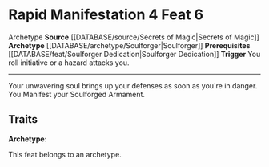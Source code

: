 ﻿---
actions: '[free-action]'
feat: Rapid Manifestation
id: '3018'
level: '6'
name: Rapid Manifestation
prerequisite: '[[DATABASE/feat/Soulforger Dedication|Soulforger Dedication]]'
rarity: Common
source: '[[DATABASE/source/Secrets of Magic|Secrets of Magic]]'
trait:
- '[[DATABASE/trait/Archetype|Archetype]]'
trigger: You roll initiative or a hazard attacks you.
type: Feat

---
# Rapid Manifestation <span class="action-icon">4</span> <span class="item-type">Feat 6</span>

<span class="item-trait">Archetype</span>
**Source** [[DATABASE/source/Secrets of Magic|Secrets of Magic]] 
**Archetype** [[DATABASE/archetype/Soulforger|Soulforger]]
**Prerequisites** [[DATABASE/feat/Soulforger Dedication|Soulforger Dedication]]
**Trigger** You roll initiative or a hazard attacks you.

---
Your unwavering soul brings up your defenses as soon as you're in danger. You Manifest your Soulforged Armament.

## Traits

**Archetype:**

This feat belongs to an archetype.